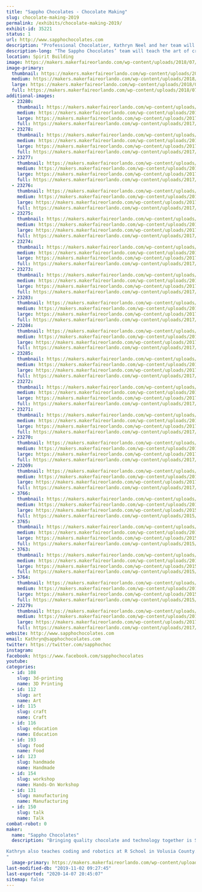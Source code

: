 ```yaml
---
title: "Sappho Chocolates - Chocolate Making"
slug: chocolate-making-2019
permalink: /exhibits/chocolate-making-2019/
exhibit-id: 35221
status: 1
url: http://www.sapphochocolates.com
description: "Professional Chocolatier, Kathryn Neel and her team will teach the art of creating molded chocolates using a variety of fun molds while discussing the art and science of chocolate making."
description-long: "The Sappho Chocolates’ team will teach the art of creating molded chocolates using a variety of fun molds. Workshop attendees will have fun learning about the science and history of making chocolate. The best part of the workshop is you get to keep what you make. This means you’ll get to keep close to a ¼ pound of quality chocolate. Tickets ($10) for this event can be purchased at the Sappho Table. There will be a total of 4 chocolate making workshops during the weekend (2 on Saturday and 2 on Sunday)."
location: Spirit Building
image: https://makers.makerfaireorlando.com/wp-content/uploads/2018/07/Castle-9709-600-by-556.jpg
image-primary:
  thumbnail: https://makers.makerfaireorlando.com/wp-content/uploads/2018/07/Castle-9709-600-by-556-150x150.jpg
  medium: https://makers.makerfaireorlando.com/wp-content/uploads/2018/07/Castle-9709-600-by-556-300x278.jpg
  large: https://makers.makerfaireorlando.com/wp-content/uploads/2018/07/Castle-9709-600-by-556.jpg
  full: https://makers.makerfaireorlando.com/wp-content/uploads/2018/07/Castle-9709-600-by-556.jpg
additional-images:
  - 23280:
    thumbnail: https://makers.makerfaireorlando.com/wp-content/uploads/2017/10/ChocolateDip-1-150x150.jpg
    medium: https://makers.makerfaireorlando.com/wp-content/uploads/2017/10/ChocolateDip-1.jpg
    large: https://makers.makerfaireorlando.com/wp-content/uploads/2017/10/ChocolateDip-1.jpg
    full: https://makers.makerfaireorlando.com/wp-content/uploads/2017/10/ChocolateDip-1.jpg
  - 23278:
    thumbnail: https://makers.makerfaireorlando.com/wp-content/uploads/2017/10/IMG_0883-150x150.jpg
    medium: https://makers.makerfaireorlando.com/wp-content/uploads/2017/10/IMG_0883-300x200.jpg
    large: https://makers.makerfaireorlando.com/wp-content/uploads/2017/10/IMG_0883-1024x683.jpg
    full: https://makers.makerfaireorlando.com/wp-content/uploads/2017/10/IMG_0883.jpg
  - 23277:
    thumbnail: https://makers.makerfaireorlando.com/wp-content/uploads/2017/10/IMG_0849-150x150.jpg
    medium: https://makers.makerfaireorlando.com/wp-content/uploads/2017/10/IMG_0849-300x200.jpg
    large: https://makers.makerfaireorlando.com/wp-content/uploads/2017/10/IMG_0849-1024x683.jpg
    full: https://makers.makerfaireorlando.com/wp-content/uploads/2017/10/IMG_0849.jpg
  - 23276:
    thumbnail: https://makers.makerfaireorlando.com/wp-content/uploads/2017/10/IMG_0760-150x150.jpg
    medium: https://makers.makerfaireorlando.com/wp-content/uploads/2017/10/IMG_0760-300x200.jpg
    large: https://makers.makerfaireorlando.com/wp-content/uploads/2017/10/IMG_0760-1024x683.jpg
    full: https://makers.makerfaireorlando.com/wp-content/uploads/2017/10/IMG_0760.jpg
  - 23275:
    thumbnail: https://makers.makerfaireorlando.com/wp-content/uploads/2017/10/IMG_0667-150x150.jpg
    medium: https://makers.makerfaireorlando.com/wp-content/uploads/2017/10/IMG_0667-300x200.jpg
    large: https://makers.makerfaireorlando.com/wp-content/uploads/2017/10/IMG_0667-1024x683.jpg
    full: https://makers.makerfaireorlando.com/wp-content/uploads/2017/10/IMG_0667.jpg
  - 23274:
    thumbnail: https://makers.makerfaireorlando.com/wp-content/uploads/2017/10/IMG_0765-150x150.jpg
    medium: https://makers.makerfaireorlando.com/wp-content/uploads/2017/10/IMG_0765-300x200.jpg
    large: https://makers.makerfaireorlando.com/wp-content/uploads/2017/10/IMG_0765-1024x683.jpg
    full: https://makers.makerfaireorlando.com/wp-content/uploads/2017/10/IMG_0765.jpg
  - 23273:
    thumbnail: https://makers.makerfaireorlando.com/wp-content/uploads/2017/10/IMG_0835-150x150.jpg
    medium: https://makers.makerfaireorlando.com/wp-content/uploads/2017/10/IMG_0835-300x200.jpg
    large: https://makers.makerfaireorlando.com/wp-content/uploads/2017/10/IMG_0835-1024x683.jpg
    full: https://makers.makerfaireorlando.com/wp-content/uploads/2017/10/IMG_0835.jpg
  - 23283:
    thumbnail: https://makers.makerfaireorlando.com/wp-content/uploads/2017/10/IMG_20151122_150755-150x150.jpg
    medium: https://makers.makerfaireorlando.com/wp-content/uploads/2017/10/IMG_20151122_150755-300x225.jpg
    large: https://makers.makerfaireorlando.com/wp-content/uploads/2017/10/IMG_20151122_150755-1024x768.jpg
    full: https://makers.makerfaireorlando.com/wp-content/uploads/2017/10/IMG_20151122_150755.jpg
  - 23284:
    thumbnail: https://makers.makerfaireorlando.com/wp-content/uploads/2017/10/20151019_124844-150x150.jpg
    medium: https://makers.makerfaireorlando.com/wp-content/uploads/2017/10/20151019_124844-300x169.jpg
    large: https://makers.makerfaireorlando.com/wp-content/uploads/2017/10/20151019_124844-1024x576.jpg
    full: https://makers.makerfaireorlando.com/wp-content/uploads/2017/10/20151019_124844.jpg
  - 23285:
    thumbnail: https://makers.makerfaireorlando.com/wp-content/uploads/2017/10/IMG_0475-150x150.jpg
    medium: https://makers.makerfaireorlando.com/wp-content/uploads/2017/10/IMG_0475-300x200.jpg
    large: https://makers.makerfaireorlando.com/wp-content/uploads/2017/10/IMG_0475.jpg
    full: https://makers.makerfaireorlando.com/wp-content/uploads/2017/10/IMG_0475.jpg
  - 23272:
    thumbnail: https://makers.makerfaireorlando.com/wp-content/uploads/2017/10/IMG_0814-150x150.jpg
    medium: https://makers.makerfaireorlando.com/wp-content/uploads/2017/10/IMG_0814-300x200.jpg
    large: https://makers.makerfaireorlando.com/wp-content/uploads/2017/10/IMG_0814-1024x683.jpg
    full: https://makers.makerfaireorlando.com/wp-content/uploads/2017/10/IMG_0814.jpg
  - 23271:
    thumbnail: https://makers.makerfaireorlando.com/wp-content/uploads/2017/10/dr-who-1-150x150.jpg
    medium: https://makers.makerfaireorlando.com/wp-content/uploads/2017/10/dr-who-1-300x225.jpg
    large: https://makers.makerfaireorlando.com/wp-content/uploads/2017/10/dr-who-1-1024x768.jpg
    full: https://makers.makerfaireorlando.com/wp-content/uploads/2017/10/dr-who-1.jpg
  - 23270:
    thumbnail: https://makers.makerfaireorlando.com/wp-content/uploads/2017/10/IMG_0492-150x150.jpg
    medium: https://makers.makerfaireorlando.com/wp-content/uploads/2017/10/IMG_0492-300x200.jpg
    large: https://makers.makerfaireorlando.com/wp-content/uploads/2017/10/IMG_0492.jpg
    full: https://makers.makerfaireorlando.com/wp-content/uploads/2017/10/IMG_0492.jpg
  - 23269:
    thumbnail: https://makers.makerfaireorlando.com/wp-content/uploads/2017/10/2015-12-01-17.31.36-1-150x150.jpg
    medium: https://makers.makerfaireorlando.com/wp-content/uploads/2017/10/2015-12-01-17.31.36-1-300x199.jpg
    large: https://makers.makerfaireorlando.com/wp-content/uploads/2017/10/2015-12-01-17.31.36-1-1024x681.jpg
    full: https://makers.makerfaireorlando.com/wp-content/uploads/2017/10/2015-12-01-17.31.36-1.jpg
  - 3766:
    thumbnail: https://makers.makerfaireorlando.com/wp-content/uploads/2015/06/GraduateBadge_CC_print-150x150.jpg
    medium: https://makers.makerfaireorlando.com/wp-content/uploads/2015/06/GraduateBadge_CC_print.jpg
    large: https://makers.makerfaireorlando.com/wp-content/uploads/2015/06/GraduateBadge_CC_print.jpg
    full: https://makers.makerfaireorlando.com/wp-content/uploads/2015/06/GraduateBadge_CC_print.jpg
  - 3765:
    thumbnail: https://makers.makerfaireorlando.com/wp-content/uploads/2015/06/odd-chocolate-photo-150x150.jpg
    medium: https://makers.makerfaireorlando.com/wp-content/uploads/2015/06/odd-chocolate-photo-300x224.jpg
    large: https://makers.makerfaireorlando.com/wp-content/uploads/2015/06/odd-chocolate-photo.jpg
    full: https://makers.makerfaireorlando.com/wp-content/uploads/2015/06/odd-chocolate-photo.jpg
  - 3763:
    thumbnail: https://makers.makerfaireorlando.com/wp-content/uploads/2015/06/20-sided-di-1-150x150.jpg
    medium: https://makers.makerfaireorlando.com/wp-content/uploads/2015/06/20-sided-di-1-292x300.jpg
    large: https://makers.makerfaireorlando.com/wp-content/uploads/2015/06/20-sided-di-1.jpg
    full: https://makers.makerfaireorlando.com/wp-content/uploads/2015/06/20-sided-di-1.jpg
  - 3764:
    thumbnail: https://makers.makerfaireorlando.com/wp-content/uploads/2015/06/Chocolate-Making-175-150x150.jpg
    medium: https://makers.makerfaireorlando.com/wp-content/uploads/2015/06/Chocolate-Making-175-300x200.jpg
    large: https://makers.makerfaireorlando.com/wp-content/uploads/2015/06/Chocolate-Making-175-1024x683.jpg
    full: https://makers.makerfaireorlando.com/wp-content/uploads/2015/06/Chocolate-Making-175.jpg
  - 23279:
    thumbnail: https://makers.makerfaireorlando.com/wp-content/uploads/2017/10/IMG_0527-150x150.jpg
    medium: https://makers.makerfaireorlando.com/wp-content/uploads/2017/10/IMG_0527-300x200.jpg
    large: https://makers.makerfaireorlando.com/wp-content/uploads/2017/10/IMG_0527.jpg
    full: https://makers.makerfaireorlando.com/wp-content/uploads/2017/10/IMG_0527.jpg
website: http://www.sapphochocolates.com
email: Kathryn@sapphochocolates.com
twitter: https://twitter.com/sapphochoc
instagram: 
facebook: https://www.facebook.com/sapphochocolates
youtube: 
categories:
  - id: 108
    slug: 3d-printing
    name: 3D Printing
  - id: 112
    slug: art
    name: Art
  - id: 115
    slug: craft
    name: Craft
  - id: 116
    slug: education
    name: Education
  - id: 193
    slug: food
    name: Food
  - id: 123
    slug: handmade
    name: Handmade
  - id: 154
    slug: workshop
    name: Hands-On Workshop
  - id: 131
    slug: manufacturing
    name: Manufacturing
  - id: 150
    slug: talk
    name: Talk
combat-robot: 0
maker:
  name: "Sappho Chocolates"
  description: "Bringing quality chocolate and technology together is Sappho Chocolates’ passion. They use a 3D printer and vacuforming to create their own chocolate molds. Kathryn Neel, Professional Chocolatier, has been making chocolates for over 20 years as gifts for friends and family. Her two business partners, Charlotte Lambert and Darlene Duncan, tasted Kathryn’s chocolates and asked her why she wasn’t selling them. This was the beginning of Sappho Chocolates. 

Kathryn also teaches coding and robotics at R School in Volusia County.
"
  image-primary: https://makers.makerfaireorlando.com/wp-content/uploads/2017/10/Alafaya-Library-150-BY-150.jpg
last-modified-db: "2019-11-02 09:27:45"
last-exported: "2020-14-07 20:45:07"
sitemap: false
---
```

